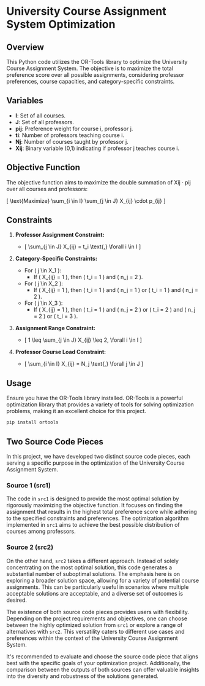 # University Course Assignment System Optimization

## Overview

This Python code utilizes the OR-Tools library to optimize the University Course Assignment System. The objective is to maximize the total preference score over all possible assignments, considering professor preferences, course capacities, and category-specific constraints.

## Variables

- **I**: Set of all courses.
- **J**: Set of all professors.
- **pij**: Preference weight for course i, professor j.
- **ti**: Number of professors teaching course i.
- **Nj**: Number of courses taught by professor j.
- **Xij**: Binary variable (0,1) indicating if professor j teaches course i.

## Objective Function

The objective function aims to maximize the double summation of Xij · pij over all courses and professors:

\[ \text{Maximize} \sum_{i \in I} \sum_{j \in J} X_{ij} \cdot p_{ij} \]

## Constraints

1. **Professor Assignment Constraint:**
   - \[ \sum_{j \in J} X_{ij} = t_i \text{,} \forall i \in I \]

2. **Category-Specific Constraints:**
   - For \( j \in X_1 \):
     - If \( X_{ij} = 1 \), then \( t_i = 1 \) and \( n_j = 2 \).
   - For \( j \in X_2 \):
     - If \( X_{ij} = 1 \), then \( t_i = 1 \) and \( n_j = 1 \) or \( t_i = 1 \) and \( n_j = 2 \).
   - For \( j \in X_3 \):
     - If \( X_{ij} = 1 \), then \( t_i = 1 \) and \( n_j = 2 \) or \( t_i = 2 \) and \( n_j = 2 \) or \( t_i = 3 \).

3. **Assignment Range Constraint:**
   - \[ 1 \leq \sum_{j \in J} X_{ij} \leq 2, \forall i \in I \]

4. **Professor Course Load Constraint:**
   - \[ \sum_{i \in I} X_{ij} = N_j \text{,} \forall j \in J \]

## Usage

Ensure you have the OR-Tools library installed. OR-Tools is a powerful optimization library that provides a variety of tools for solving optimization problems, making it an excellent choice for this project.

```bash
pip install ortools
```

## Two Source Code Pieces

In this project, we have developed two distinct source code pieces, each serving a specific purpose in the optimization of the University Course Assignment System.

### Source 1 (src1)

The code in `src1` is designed to provide the most optimal solution by rigorously maximizing the objective function. It focuses on finding the assignment that results in the highest total preference score while adhering to the specified constraints and preferences. The optimization algorithm implemented in `src1` aims to achieve the best possible distribution of courses among professors.

### Source 2 (src2)

On the other hand, `src2` takes a different approach. Instead of solely concentrating on the most optimal solution, this code generates a substantial number of suboptimal solutions. The emphasis here is on exploring a broader solution space, allowing for a variety of potential course assignments. This can be particularly useful in scenarios where multiple acceptable solutions are acceptable, and a diverse set of outcomes is desired.

The existence of both source code pieces provides users with flexibility. Depending on the project requirements and objectives, one can choose between the highly optimized solution from `src1` or explore a range of alternatives with `src2`. This versatility caters to different use cases and preferences within the context of the University Course Assignment System.

It's recommended to evaluate and choose the source code piece that aligns best with the specific goals of your optimization project. Additionally, the comparison between the outputs of both sources can offer valuable insights into the diversity and robustness of the solutions generated.

